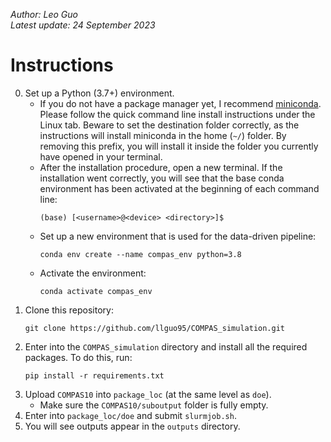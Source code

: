 *Author: Leo Guo\
Latest update: 24 September 2023*

# Instructions
0. Set up a Python (3.7+) environment.
    - If you do not have a package manager yet, I recommend [miniconda](https://docs.conda.io/projects/miniconda/en/latest/). Please follow the quick command line install instructions under the Linux tab. Beware to set the destination folder correctly, as the instructions will install miniconda in the home (`~/`) folder. By removing this prefix, you will install it inside the folder you currently have opened in your terminal.
    - After the installation procedure, open a new terminal. If the installation went correctly, you will see that the base conda environment has been activated at the beginning of each command line:
        ```
        (base) [<username>@<device> <directory>]$
        ```
    - Set up a new environment that is used for the data-driven pipeline:
        ```
        conda env create --name compas_env python=3.8
        ```
    - Activate the environment:
        ```
        conda activate compas_env
        ```
1. Clone this repository:
    ```
    git clone https://github.com/llguo95/COMPAS_simulation.git
    ```
2. Enter into the `COMPAS_simulation` directory and install all the required packages. To do this, run:
    ```
    pip install -r requirements.txt
    ```
3. Upload `COMPAS10` into `package_loc` (at the same level as `doe`).
    - Make sure the `COMPAS10/suboutput` folder is fully empty.
4. Enter into `package_loc/doe` and submit `slurmjob.sh`.
5. You will see outputs appear in the `outputs` directory.